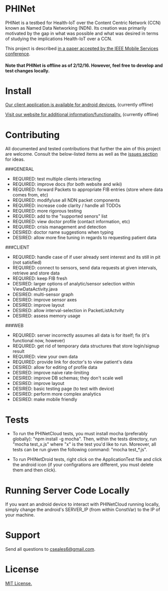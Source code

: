 # PHINet

PHINet is a testbed for Health-IoT over the Content Centric Network (CCN) known as Named Data Networking (NDN). Its creation was primarily motivated by the gap in what was possible and what was desired in terms of studying the implications Health-IoT over a CCN.

This project is described [in a paper accepted by the IEEE Mobile Services conference](http://ieeexplore.ieee.org/document/7226713/). 

#### Note that PHINet is offline as of 2/12/16. However, feel free to develop and test changes locally.

# Install

[Our client application is available for android devices.](https://play.google.com/store/apps/details?id=com.ndnhealthnet.androidudpclient) (currently offline)

[Visit our website for additional information/functionality.](http://phinet.elasticbeanstalk.com/) (currently offline)

# Contributing

All documented and tested contributions that further the aim of this project are welcome. Consult the below-listed items as well as the [issues section](https://github.com/PHINet/PHINet/issues) for ideas.

###GENERAL
- REQUIRED: test multiple clients interacting
- REQUIRED: improve docs (for both website and wiki)
- REQUIRED: forward Packets to appropriate FIB entries (store where data comes from, etc)
- REQUIRED: modify/use all NDN packet components
- REQUIRED: increase code clarity / handle all TODOs
- REQUIRED: more rigorous testing
- REQUIRED: add to the "supported senors" list
- REQUIRED: view doctor profile (contact information, etc)
- REQUIRED: crisis management and detection
- DESIRED: doctor name suggestions when typing 
- DESIRED: allow more fine tuning in regards to requesting patient data

###CLIENT
- REQUIRED: handle case of if user already sent interest and its still in pit (not satisfied)
- REQUIRED: connect to sensors, send data requests at given intervals, retrieve and store data
- REQUIRED: keep FIB fresh
- DESIRED: larger options of analytic/sensor selection within ViewDataActivity.java
- DESIRED: multi-sensor graph
- DESIRED: improve sensor axes
- DESIRED: improve layout
- DESIRED: allow interval-selection in PacketListActvity
- DESIRED: assess memory usage

###WEB
- REQUIRED: server incorrectly assumes all data is for itself; fix (it's functional now, however)
- REQUIRED: get rid of temporary data structures that store login/signup result
- REQUIRED: view your own data
- REQUIRED: provide link for doctor's to view patient's data
- DESIRED: allow for editing of profile data
- DESIRED: improve naive rate-limiting
- DESIRED: improve DB schemas; they don't scale well
- DESIRED: improve layout
- DESIRED: basic testing page (to test with device)
- DESIRED: perform more complex analytics
- DESIRED: make mobile friendly

# Tests

- To run the PHINetCloud tests, you must install mocha (preferably globally): "npm install -g mocha". Then, within the tests directory, run "mocha test_x.js" where "x" is the test you'd like to run. Moreover, all tests can be run given the following command: "mocha test_*.js".

- To run PHINetDroid tests, right click on the ApplicationTest file and click the android icon (if your configrations are different, you must delete them and then click).

# Running Server Code Locally

If you want an android device to interact with PHINetCloud running locally, simply change the android's SERVER_IP (from within ConstVar) to the IP of your machine.

# Support 

Send all questions to cseales6@gmail.com.

# License

[MIT License.](https://github.com/seales/PHINet/blob/master/LICENSE.md)
